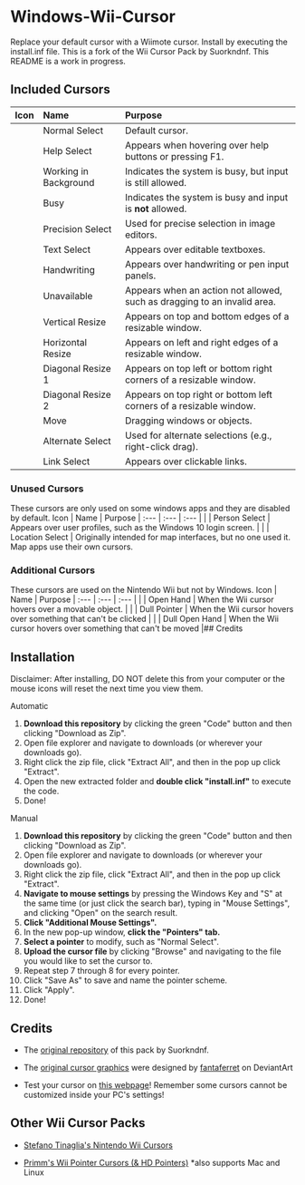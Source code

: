 # Windows-Wii-Cursor
Replace your default cursor with a Wiimote cursor. Install by executing the install.inf file. This is a fork of the Wii Cursor Pack by Suorkndnf. This README is a work in progress.

## Included Cursors
Icon | Name | Purpose
| :--- | :--- | :--- |
|  | Normal Select | Default cursor. |
|  | Help Select | Appears when hovering over help buttons or pressing F1. |
|  | Working in Background | Indicates the system is busy, but input is still allowed. |
|  | Busy | Indicates the system is busy and input is **not** allowed. |
|  | Precision Select | Used for precise selection in image editors. |
|  | Text Select | Appears over editable textboxes. |
|  | Handwriting | Appears over handwriting or pen input panels. |
|  |  Unavailable | Appears when an action not allowed, such as dragging to an invalid area. |
|  | Vertical Resize | Appears on top and bottom edges of a resizable window. |
|  | Horizontal Resize | Appears on left and right edges of a resizable window. |
|  | Diagonal Resize 1  | Appears on top left or bottom right corners of a resizable window. |
|  | Diagonal Resize 2 | Appears on top right or bottom left corners of a resizable window. |
|  | Move | Dragging windows or objects. |
|  | Alternate Select | Used for alternate selections (e.g., right-click drag). |
|  | Link Select | Appears over clickable links. |

### Unused Cursors 
These cursors are only used on some windows apps and they are disabled by default.
Icon | Name | Purpose
| :--- | :--- | :--- |
|   | Person Select | Appears over user profiles, such as the Windows 10 login screen. |
|   | Location Select | Originally intended for map interfaces, but no one used it. Map apps use their own cursors.

### Additional Cursors
These cursors are used on the Nintendo Wii but not by Windows.
Icon | Name | Purpose
| :--- | :--- | :--- |
|   | Open Hand | When the Wii cursor hovers over a movable object. |
|   | Dull Pointer | When the Wii cursor hovers over something that can't be clicked |
|   | Dull Open Hand | When the Wii cursor hovers over something that can't be moved |## Credits
## Installation

Disclaimer: After installing, DO NOT delete this from your computer or the mouse icons will reset the next time you view them.

Automatic
1. **Download this repository** by clicking the green "Code" button and then clicking "Download as Zip".
2. Open file explorer and navigate to downloads (or wherever your downloads go).
3. Right click the zip file, click "Extract All", and then in the pop up click "Extract".
4. Open the new extracted folder and **double click "install.inf"** to execute the code.
5. Done!

Manual
1. **Download this repository** by clicking the green "Code" button and then clicking "Download as Zip".
2. Open file explorer and navigate to downloads (or wherever your downloads go).
3. Right click the zip file, click "Extract All", and then in the pop up click "Extract".
4. **Navigate to mouse settings** by pressing the Windows Key and "S" at the same time (or just click the search bar), typing in "Mouse Settings", and clicking "Open" on the search result.
5. **Click "Additional Mouse Settings".**
6. In the new pop-up window, **click the "Pointers" tab.**
7. **Select a pointer** to modify, such as "Normal Select".
8. **Upload the cursor file** by clicking "Browse" and navigating to the file you would like to set the cursor to.
8. Repeat step 7 through 8 for every pointer.
9. Click "Save As" to save and name the pointer scheme.
10. Click "Apply". 
11. Done!

## Credits

- The [original repository](https://github.com/Suorkndnf/Wii-Cursor-Pack-by-Suorkndnf) of this pack by Suorkndnf.

- The [original cursor graphics](https://www.deviantart.com/fantaferret/art/Wii-Cursors-1041889316) were designed by [fantaferret](https://www.deviantart.com/fantaferret/gallery) on DeviantArt

- Test your cursor on [this webpage](https://codepen.io/WebDevCA/pen/DRjdMa)! Remember some cursors cannot be customized inside your PC's settings!

## Other Wii Cursor Packs

- [Stefano Tinaglia's Nintendo Wii Cursors](http://www.rw-designer.com/cursor-set/wii-cursor-by-stefano-tinaglia)

- [Primm's Wii Pointer Cursors (& HD Pointers)](https://primm.gay/extras/other/cursors/) *also supports Mac and Linux